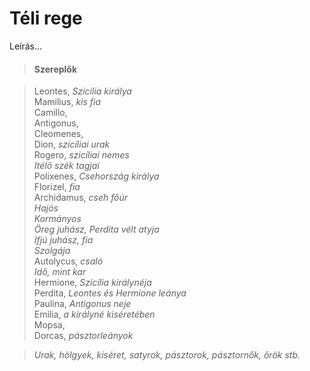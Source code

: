 <!-- ======================================================================
--- Search engine
title:          Téli rege
keywords:       tél, rege, vígjáték
description:    William Shakespeare: Téli rege.
--- Menu system
order:          170
text:           Téli rege
hidden:         false
umbel:          false
--- Page properties
id:             /comedies/the-winters-tale
document:
layout:         layout-2-left
$-left:         play-list
searchable:     true
======================================================================= -->

# Téli rege

Leírás...

>   #### Szereplők
    
>   Leontes, _Szicília királya_  
    Mamilius, _kis fia_  
    Camillo,  
    Antigonus,  
    Cleomenes,  
    Dion, _szicíliai urak_  
    Rogero, _szicíliai nemes_  
    _Itélő szék tagjai_  
    Polixenes, _Csehország királya_  
    Florizel, _fia_  
    Archidamus, _cseh főúr_  
    _Hajós_  
    _Kormányos_  
    _Öreg juhász, Perdita vélt atyja_  
    _Ifjú juhász, fia_  
    _Szolgája_  
    Autolycus, _csaló_  
    _Idő, mint kar_  
    Hermione, _Szicília királynéja_  
    Perdita, _Leontes és Hermione leánya_  
    Paulina, _Antigonus neje_  
    Emilia, _a királyné kiséretében_  
    Mopsa,  
    Dorcas, _pásztorleányok_
    
>   _Urak, hölgyek, kiséret, satyrok, pásztorok, pásztornők, őrök stb._

